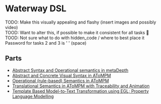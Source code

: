 # Waterway DSL

TODO: Make this visually appealing and flashy (insert images and possibly video)  
TOOD: Want to alter this, if possible to make it consistent for all tasks :thinking:
TOOD: Not sure what to do with hidden_code / where to best place it
Password for tasks 2 and 3 is ' ' (space)

## Parts
- [Abstract Syntax and Operational semantics in metaDepth](/AbstractSyntaxAndOperationalSemantics/README.md)
- [Abstract and Concrete Visual Syntax in AToMPM](/AbstractAndConcreteVisualSyntax/README.md)
- [Operational (rule-based) Semantics in AToMPM](/OperationalSemantics/README.md)
- [Translational Semantics in AToMPM with Traceability and Animation](/TranslationalSemantics/README.md)
- [Template Based Model-to-Text Transformation using EGL; Property Language Modelling](/Model2TextTransformation/README.md)

